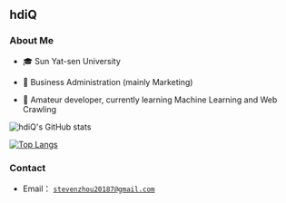 ## hdiQ

### About Me

- 🎓 Sun Yat-sen University

- 💼 Business Administration (mainly Marketing)

- 🧱 Amateur developer, currently learning Machine Learning and Web Crawling

![hdiQ's GitHub stats](https://github-readme-stats.vercel.app/api?username=hdiQz&show_icons=true&theme=dark)

[![Top Langs](https://github-readme-stats.vercel.app/api/top-langs/?username=hdiQz&theme=dark&layout=compact)](https://github.com/hdiQz/github-readme-stats)

### Contact

+ Email： [`stevenzhou20187@gmail.com`](mailto:stevenzhou20187@gmail.com)
